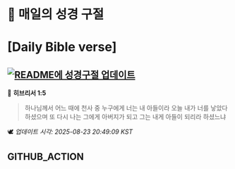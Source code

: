 # 🙏 매일의 성경 구절
# [Daily Bible verse]
## [![README에 성경구절 업데이트](https://github.com/DONGSUKA/first_test/actions/workflows/update-readme-bible.yml/badge.svg)](https://github.com/DONGSUKA/first_test/actions/workflows/update-readme-bible.yml)
<!-- START_BIBLE_VERSE -->
📖 **히브리서 1:5**
> 하나님께서 어느 때에 천사 중 누구에게 너는 내 아들이라 오늘 내가 너를 낳았다 하셨으며 또 다시 나는 그에게 아버지가 되고 그는 내게 아들이 되리라 하셨느냐

🕊️ _업데이트 시각: 2025-08-23 20:49:09 KST_
  <!-- END_BIBLE_VERSE -->
## GITHUB_ACTION
